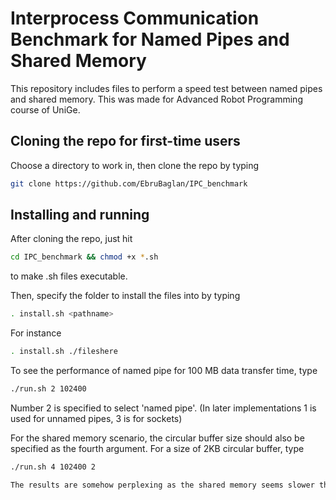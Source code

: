 Interprocess Communication Benchmark for Named Pipes and Shared Memory
=====================
This repository includes files to perform a speed test between named pipes and shared memory.
This was made for Advanced Robot Programming course of UniGe.

Cloning the repo for first-time users
----------------------
Choose a directory to work in, then clone the repo by typing
```bash
git clone https://github.com/EbruBaglan/IPC_benchmark
```

Installing and running
----------------------
After cloning the repo, just hit
```bash
cd IPC_benchmark && chmod +x *.sh
```
to make .sh files executable. 

Then, specify the folder to install the files into by typing
```bash
. install.sh <pathname>
```
For instance
```bash
. install.sh ./fileshere
```

To see the performance of named pipe for 100 MB data transfer time, type 
```bash
./run.sh 2 102400
```
Number 2 is specified to select 'named pipe'. (In later implementations 1 is used for unnamed pipes, 3 is for sockets)

For the shared memory scenario, the circular buffer size should also be specified as the fourth argument. For a size of 2KB circular buffer, type 
```bash
./run.sh 4 102400 2

The results are somehow perplexing as the shared memory seems slower than the named pipe. In reality, it should be the other way around. The investigation is still going on.
